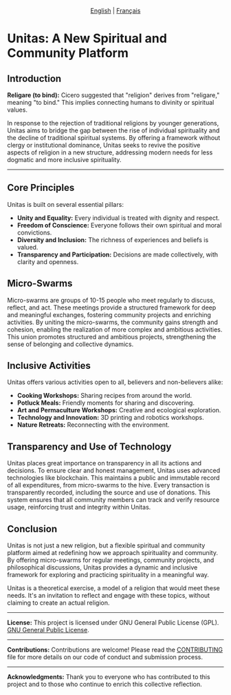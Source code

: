 <p align="center">
  <a href="README.md">English</a> |
  <a href="README.fr.md">Français</a>
  
# Unitas: A New Spiritual and Community Platform

## Introduction

**Religare (to bind):** Cicero suggested that "religion" derives from "religare," meaning "to bind." This implies connecting humans to divinity or spiritual values.

In response to the rejection of traditional religions by younger generations, Unitas aims to bridge the gap between the rise of individual spirituality and the decline of traditional spiritual systems. By offering a framework without clergy or institutional dominance, Unitas seeks to revive the positive aspects of religion in a new structure, addressing modern needs for less dogmatic and more inclusive spirituality.

---

## Core Principles

Unitas is built on several essential pillars:
- **Unity and Equality:** Every individual is treated with dignity and respect.
- **Freedom of Conscience:** Everyone follows their own spiritual and moral convictions.
- **Diversity and Inclusion:** The richness of experiences and beliefs is valued.
- **Transparency and Participation:** Decisions are made collectively, with clarity and openness.

## Micro-Swarms

Micro-swarms are groups of 10-15 people who meet regularly to discuss, reflect, and act. These meetings provide a structured framework for deep and meaningful exchanges, fostering community projects and enriching activities. By uniting the micro-swarms, the community gains strength and cohesion, enabling the realization of more complex and ambitious activities. This union promotes structured and ambitious projects, strengthening the sense of belonging and collective dynamics.

## Inclusive Activities

Unitas offers various activities open to all, believers and non-believers alike:
- **Cooking Workshops:** Sharing recipes from around the world.
- **Potluck Meals:** Friendly moments for sharing and discovering.
- **Art and Permaculture Workshops:** Creative and ecological exploration.
- **Technology and Innovation:** 3D printing and robotics workshops.
- **Nature Retreats:** Reconnecting with the environment.

## Transparency and Use of Technology

Unitas places great importance on transparency in all its actions and decisions. To ensure clear and honest management, Unitas uses advanced technologies like blockchain. This maintains a public and immutable record of all expenditures, from micro-swarms to the hive. Every transaction is transparently recorded, including the source and use of donations. This system ensures that all community members can track and verify resource usage, reinforcing trust and integrity within Unitas.

## Conclusion

Unitas is not just a new religion, but a flexible spiritual and community platform aimed at redefining how we approach spirituality and community. By offering micro-swarms for regular meetings, community projects, and philosophical discussions, Unitas provides a dynamic and inclusive framework for exploring and practicing spirituality in a meaningful way.

Unitas is a theoretical exercise, a model of a religion that would meet these needs. It's an invitation to reflect and engage with these topics, without claiming to create an actual religion.

---

**License:**
This project is licensed under GNU General Public License (GPL).
[GNU General Public License](https://www.gnu.org/licenses/gpl-3.0.en.html).


---

**Contributions:**
Contributions are welcome! Please read the <a href="CONTRIBUTING.md">CONTRIBUTING</a> file for more details on our code of conduct and submission process.

---


**Acknowledgments:**
Thank you to everyone who has contributed to this project and to those who continue to enrich this collective reflection.
